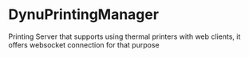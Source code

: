# DynuPrintingManager

Printing Server that supports using thermal printers with web clients, it offers websocket connection for that purpose